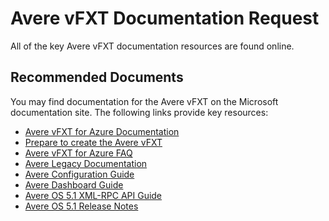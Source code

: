 <properties
    pageTitle="Avere vFXT Documentation Request"
    description="Documentation request for Avere vFXT platform."
    infoBubbleText="Avere vFXT Documentation Requests"
    authors="jbut"
    ms.author="jebutl"
    displayOrder="1"
    articleId="averevfxt-documentationrequest"
    diagnosticScenario=""
    selfHelpType="generic"
    supportTopicIds="32609690"
    resourceTags=""
    productPesIds="16506"
    cloudEnvironments="public, fairfax, usnat, ussec"
	ownershipId="ASEP_ContentService_Placeholder"
/>

# Avere vFXT Documentation Request

All of the key Avere vFXT documentation resources are found online.

## **Recommended Documents**

You may find documentation for the Avere vFXT on the Microsoft documentation site.  The following links provide key resources:

* [Avere vFXT for Azure Documentation](https://docs.microsoft.com/azure/avere-vfxt/)
* [Prepare to create the Avere vFXT](https://docs.microsoft.com/azure/avere-vfxt/avere-vfxt-prereqs)
* [Avere vFXT for Azure FAQ](https://docs.microsoft.com/azure/avere-vfxt/avere-vfxt-faq)
* [Avere Legacy Documentation](https://azure.github.io/Avere/)
* [Avere Configuration Guide](https://azure.github.io/Avere/legacy/ops_guide/4_7/html/ops_conf_index.html)
* [Avere Dashboard Guide](https://azure.github.io/Avere/legacy/dashboard/4_7/html/ops_dashboard_index.html)
* [Avere OS 5.1 XML-RPC API Guide](https://azure.github.io/Avere/legacy/pdf/avere-os-5-1-xmlrpc-api-2019-01.pdf)
* [Avere OS 5.1 Release Notes](https://azure.github.io/Avere/legacy/pdf/release-notes/avereos_5.1_release_notes_5161.pdf)